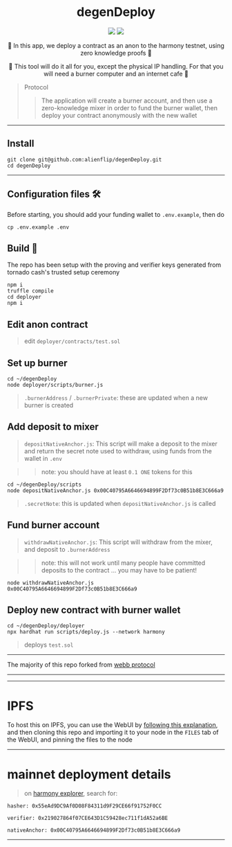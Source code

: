 <h1 align="center">
  degenDeploy
</h1>

<p align="center">
  <img src="https://img.shields.io/badge/node-v16.14.0-orange"></img>
  <img src="https://img.shields.io/badge/npm-v8.3.1-pink"></img>
</p>

<p align="center">🍄 In this app, we deploy a contract as an anon to the harmony testnet, using zero knowledge proofs 🍄</p>

<p align="center">🍄 This tool will do it all for you, except the physical IP handling. For that you will need a burner computer and an internet cafe 🍄</p>

> Protocol 
> > The application will create a burner account, and then use a zero-knowledge mixer in order to fund the burner wallet, then deploy your contract anonymously with the new wallet

------------

## Install

```
git clone git@github.com:alienflip/degenDeploy.git
cd degenDeploy
```

-----------

## Configuration files 🛠️

Before starting, you should add your funding wallet to `.env.example`, then do

```
cp .env.example .env 
```

## Build 👷

The repo has been setup with the proving and verifier keys generated from tornado cash's trusted setup ceremony

```
npm i
truffle compile
cd deployer 
npm i
```

## Edit anon contract

> edit
`deployer/contracts/test.sol`

## Set up burner

```
cd ~/degenDeploy
node deployer/scripts/burner.js
```

> `.burnerAddress` / `.burnerPrivate`: these are updated when a new burner is created

## Add deposit to mixer

> `depositNativeAnchor.js`: This script will make a deposit to the mixer and return the secret note used to withdraw, using funds from the wallet in `.env`

> > note: you should have at least `0.1 ONE` tokens for this

```
cd ~/degenDeploy/scripts
node depositNativeAnchor.js 0x00C40795A6646694899F2Df73c0B51b8E3C666a9
```

> `.secretNote`: this is updated when  `depositNativeAnchor.js` is called

## Fund burner account

> `withdrawNativeAnchor.js`: This script will withdraw from the mixer, and deposit to `.burnerAddress`

> >  note: this will not work until many people have committed deposits to the contract ... you may have to be patient!
```
node withdrawNativeAnchor.js 0x00C40795A6646694899F2Df73c0B51b8E3C666a9
```

## Deploy new contract with burner wallet

```
cd ~/degenDeploy/deployer
npx hardhat run scripts/deploy.js --network harmony
```

> deploys `test.sol`

-----------

The majority of this repo forked from [webb protocol](https://github.com/webb-tools/tornado-core)

----------
----------

# IPFS

To host this on IPFS, you can use the WebUI by [following this explanation](https://docs.ipfs.io/how-to/command-line-quick-start/#prerequisites), and then cloning this repo and importing it to your node in the `FILES` tab of the WebUI, and pinning the files to the node

-----------

# mainnet deployment details

> on [harmony explorer](https://explorer.harmony.one/), search for: 

`hasher: 0x55eAd9DC9Af0D08F84311d9F29CE66f91752F0CC`

`verifier: 0x219027864f07CE643D1C59428ec711f1dA52a6BE`

`nativeAnchor: 0x00C40795A6646694899F2Df73c0B51b8E3C666a9`

----------